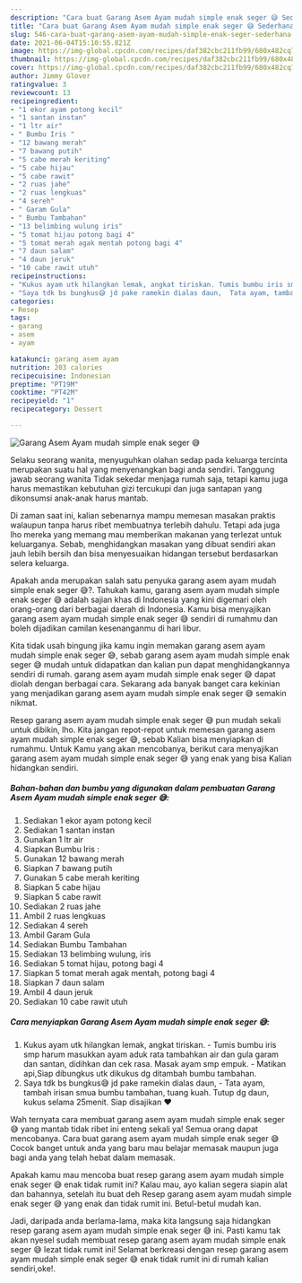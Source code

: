 ```yaml
---
description: "Cara buat Garang Asem Ayam mudah simple enak seger 😅 Sederhana Untuk Jualan"
title: "Cara buat Garang Asem Ayam mudah simple enak seger 😅 Sederhana Untuk Jualan"
slug: 546-cara-buat-garang-asem-ayam-mudah-simple-enak-seger-sederhana-untuk-jualan
date: 2021-06-04T15:10:55.821Z
image: https://img-global.cpcdn.com/recipes/daf382cbc211fb99/680x482cq70/garang-asem-ayam-mudah-simple-enak-seger-😅-foto-resep-utama.jpg
thumbnail: https://img-global.cpcdn.com/recipes/daf382cbc211fb99/680x482cq70/garang-asem-ayam-mudah-simple-enak-seger-😅-foto-resep-utama.jpg
cover: https://img-global.cpcdn.com/recipes/daf382cbc211fb99/680x482cq70/garang-asem-ayam-mudah-simple-enak-seger-😅-foto-resep-utama.jpg
author: Jimmy Glover
ratingvalue: 3
reviewcount: 13
recipeingredient:
- "1 ekor ayam potong kecil"
- "1 santan instan"
- "1 ltr air"
- " Bumbu Iris "
- "12 bawang merah"
- "7 bawang putih"
- "5 cabe merah keriting"
- "5 cabe hijau"
- "5 cabe rawit"
- "2 ruas jahe"
- "2 ruas lengkuas"
- "4 sereh"
- " Garam Gula"
- " Bumbu Tambahan"
- "13 belimbing wulung iris"
- "5 tomat hijau potong bagi 4"
- "5 tomat merah agak mentah potong bagi 4"
- "7 daun salam"
- "4 daun jeruk"
- "10 cabe rawit utuh"
recipeinstructions:
- "Kukus ayam utk hilangkan lemak, angkat tiriskan. Tumis bumbu iris smp harum masukkan ayam aduk rata tambahkan air dan gula garam dan santan, didihkan dan cek rasa. Masak ayam smp empuk. Matikan api,Siap dibungkus utk dikukus dg ditambah bumbu tambahan."
- "Saya tdk bs bungkus😅 jd pake ramekin dialas daun,  Tata ayam, tambah irisan smua bumbu tambahan, tuang kuah. Tutup dg daun, kukus selama 25menit. Siap disajikan ❤️"
categories:
- Resep
tags:
- garang
- asem
- ayam

katakunci: garang asem ayam 
nutrition: 203 calories
recipecuisine: Indonesian
preptime: "PT19M"
cooktime: "PT42M"
recipeyield: "1"
recipecategory: Dessert

---
```



![Garang Asem Ayam mudah simple enak seger 😅](https://img-global.cpcdn.com/recipes/daf382cbc211fb99/680x482cq70/garang-asem-ayam-mudah-simple-enak-seger-😅-foto-resep-utama.jpg)

Selaku seorang wanita, menyuguhkan olahan sedap pada keluarga tercinta merupakan suatu hal yang menyenangkan bagi anda sendiri. Tanggung jawab seorang  wanita Tidak sekedar menjaga rumah saja, tetapi kamu juga harus memastikan kebutuhan gizi tercukupi dan juga santapan yang dikonsumsi anak-anak harus mantab.

Di zaman  saat ini, kalian sebenarnya mampu memesan masakan praktis walaupun tanpa harus ribet membuatnya terlebih dahulu. Tetapi ada juga lho mereka yang memang mau memberikan makanan yang terlezat untuk keluarganya. Sebab, menghidangkan masakan yang dibuat sendiri akan jauh lebih bersih dan bisa menyesuaikan hidangan tersebut berdasarkan selera keluarga. 



Apakah anda merupakan salah satu penyuka garang asem ayam mudah simple enak seger 😅?. Tahukah kamu, garang asem ayam mudah simple enak seger 😅 adalah sajian khas di Indonesia yang kini digemari oleh orang-orang dari berbagai daerah di Indonesia. Kamu bisa menyajikan garang asem ayam mudah simple enak seger 😅 sendiri di rumahmu dan boleh dijadikan camilan kesenanganmu di hari libur.

Kita tidak usah bingung jika kamu ingin memakan garang asem ayam mudah simple enak seger 😅, sebab garang asem ayam mudah simple enak seger 😅 mudah untuk didapatkan dan kalian pun dapat menghidangkannya sendiri di rumah. garang asem ayam mudah simple enak seger 😅 dapat diolah dengan berbagai cara. Sekarang ada banyak banget cara kekinian yang menjadikan garang asem ayam mudah simple enak seger 😅 semakin nikmat.

Resep garang asem ayam mudah simple enak seger 😅 pun mudah sekali untuk dibikin, lho. Kita jangan repot-repot untuk memesan garang asem ayam mudah simple enak seger 😅, sebab Kalian bisa menyiapkan di rumahmu. Untuk Kamu yang akan mencobanya, berikut cara menyajikan garang asem ayam mudah simple enak seger 😅 yang enak yang bisa Kalian hidangkan sendiri.

<!--inarticleads1-->

##### Bahan-bahan dan bumbu yang digunakan dalam pembuatan Garang Asem Ayam mudah simple enak seger 😅:

1. Sediakan 1 ekor ayam potong kecil
1. Sediakan 1 santan instan
1. Gunakan 1 ltr air
1. Siapkan  Bumbu Iris :
1. Gunakan 12 bawang merah
1. Siapkan 7 bawang putih
1. Gunakan 5 cabe merah keriting
1. Siapkan 5 cabe hijau
1. Siapkan 5 cabe rawit
1. Sediakan 2 ruas jahe
1. Ambil 2 ruas lengkuas
1. Sediakan 4 sereh
1. Ambil  Garam Gula
1. Sediakan  Bumbu Tambahan
1. Sediakan 13 belimbing wulung, iris
1. Sediakan 5 tomat hijau, potong bagi 4
1. Siapkan 5 tomat merah agak mentah, potong bagi 4
1. Siapkan 7 daun salam
1. Ambil 4 daun jeruk
1. Sediakan 10 cabe rawit utuh




<!--inarticleads2-->

##### Cara menyiapkan Garang Asem Ayam mudah simple enak seger 😅:

1. Kukus ayam utk hilangkan lemak, angkat tiriskan. - Tumis bumbu iris smp harum masukkan ayam aduk rata tambahkan air dan gula garam dan santan, didihkan dan cek rasa. Masak ayam smp empuk. - Matikan api,Siap dibungkus utk dikukus dg ditambah bumbu tambahan.
1. Saya tdk bs bungkus😅 jd pake ramekin dialas daun,  - Tata ayam, tambah irisan smua bumbu tambahan, tuang kuah. Tutup dg daun, kukus selama 25menit. Siap disajikan ❤️




Wah ternyata cara membuat garang asem ayam mudah simple enak seger 😅 yang mantab tidak ribet ini enteng sekali ya! Semua orang dapat mencobanya. Cara buat garang asem ayam mudah simple enak seger 😅 Cocok banget untuk anda yang baru mau belajar memasak maupun juga bagi anda yang telah hebat dalam memasak.

Apakah kamu mau mencoba buat resep garang asem ayam mudah simple enak seger 😅 enak tidak rumit ini? Kalau mau, ayo kalian segera siapin alat dan bahannya, setelah itu buat deh Resep garang asem ayam mudah simple enak seger 😅 yang enak dan tidak rumit ini. Betul-betul mudah kan. 

Jadi, daripada anda berlama-lama, maka kita langsung saja hidangkan resep garang asem ayam mudah simple enak seger 😅 ini. Pasti kamu tak akan nyesel sudah membuat resep garang asem ayam mudah simple enak seger 😅 lezat tidak rumit ini! Selamat berkreasi dengan resep garang asem ayam mudah simple enak seger 😅 enak tidak rumit ini di rumah kalian sendiri,oke!.

